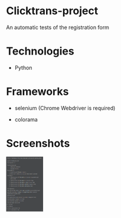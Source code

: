 # Clicktrans-project
An automatic tests of the registration form

# Technologies

- Python

# Frameworks

- selenium (Chrome Webdriver is required)

- colorama

# Screenshots
<img src="Clicktrans/jpg/1.png" width = "100">
